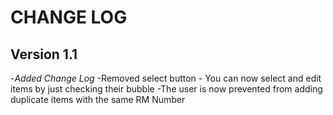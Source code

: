 CHANGE LOG
=========
Version 1.1
------------
  -*Added Change Log* 
  -Removed select button - You can now select and edit items by just checking their bubble 
  -The user is now prevented from adding duplicate items with the same RM Number
